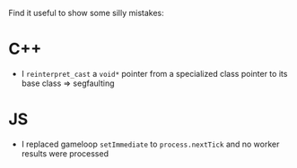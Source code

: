 Find it useful to show some silly mistakes:

# C++
- I `reinterpret_cast` a `void*` pointer from a specialized class pointer to its base class => segfaulting

# JS
- I replaced gameloop `setImmediate` to `process.nextTick` and no worker results were processed
